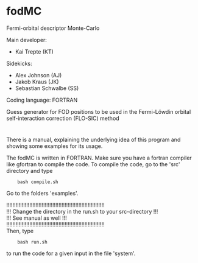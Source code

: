# fodMC      

Fermi-orbital descriptor Monte-Carlo 

Main developer:  

*  Kai Trepte (KT)    

Sidekicks:  

* Alex Johnson (AJ)   
* Jakob Kraus (JK)   
* Sebastian Schwalbe (SS)    

Coding language: FORTRAN   
                                         
   
Guess generator for FOD positions to be used in the 
Fermi-Löwdin orbital self-interaction correction (FLO-SIC) method           
#  

There is a manual, explaining the underlying idea of this program and showing some examples for its usage.

The fodMC is written in FORTRAN. Make sure you have a fortran compiler like gfortran to compile the code.
To compile the code, go to the 'src' directory and type   

        bash compile.sh


Go to the folders 'examples'. 

!!!!!!!!!!!!!!!!!!!!!!!!!!!!!!!!!!!!!!!!!!!!!!!!!!!!!!!!!!!!!!!!   
!!! Change the directory in the run.sh to your src-directory !!!   
!!! See manual as well                                       !!!   
!!!!!!!!!!!!!!!!!!!!!!!!!!!!!!!!!!!!!!!!!!!!!!!!!!!!!!!!!!!!!!!!   
Then, type 

        bash run.sh

to run the code for a given input in the file 'system'.
